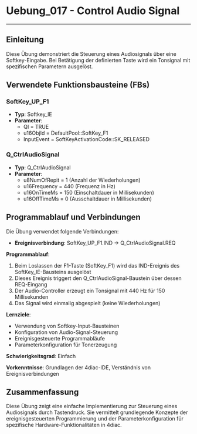 # Uebung_017 - Control Audio Signal

* * * * * * * * * *

## Einleitung
Diese Übung demonstriert die Steuerung eines Audiosignals über eine Softkey-Eingabe. Bei Betätigung der definierten Taste wird ein Tonsignal mit spezifischen Parametern ausgelöst.

## Verwendete Funktionsbausteine (FBs)

### SoftKey_UP_F1
- **Typ**: Softkey_IE
- **Parameter**:
  - QI = TRUE
  - u16ObjId = DefaultPool::SoftKey_F1
  - InputEvent = SoftKeyActivationCode::SK_RELEASED

### Q_CtrlAudioSignal
- **Typ**: Q_CtrlAudioSignal
- **Parameter**:
  - u8NumOfRepit = 1 (Anzahl der Wiederholungen)
  - u16Frequency = 440 (Frequenz in Hz)
  - u16OnTimeMs = 150 (Einschaltdauer in Millisekunden)
  - u16OffTimeMs = 0 (Ausschaltdauer in Millisekunden)

## Programmablauf und Verbindungen

Die Übung verwendet folgende Verbindungen:

- **Ereignisverbindung**: SoftKey_UP_F1.IND → Q_CtrlAudioSignal.REQ

**Programmablauf**:
1. Beim Loslassen der F1-Taste (SoftKey_F1) wird das IND-Ereignis des SoftKey_IE-Bausteins ausgelöst
2. Dieses Ereignis triggert den Q_CtrlAudioSignal-Baustein über dessen REQ-Eingang
3. Der Audio-Controller erzeugt ein Tonsignal mit 440 Hz für 150 Millisekunden
4. Das Signal wird einmalig abgespielt (keine Wiederholungen)

**Lernziele**:
- Verwendung von Softkey-Input-Bausteinen
- Konfiguration von Audio-Signal-Steuerung
- Ereignisgesteuerte Programmabläufe
- Parameterkonfiguration für Tonerzeugung

**Schwierigkeitsgrad**: Einfach

**Vorkenntnisse**: Grundlagen der 4diac-IDE, Verständnis von Ereignisverbindungen

## Zusammenfassung
Diese Übung zeigt eine einfache Implementierung zur Steuerung eines Audiosignals durch Tastendruck. Sie vermittelt grundlegende Konzepte der ereignisgesteuerten Programmierung und der Parameterkonfiguration für spezifische Hardware-Funktionalitäten in 4diac.